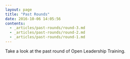 ```yaml
---
layout: page
title: "Past Rounds"
date: 2016-10-06 14:05:56
contents:
  - _articles/past-rounds/round-3.md
  - _articles/past-rounds/round-2.md
  - _articles/past-rounds/round-1.md
---
```


Take a look at the past round of Open Leadership Training.